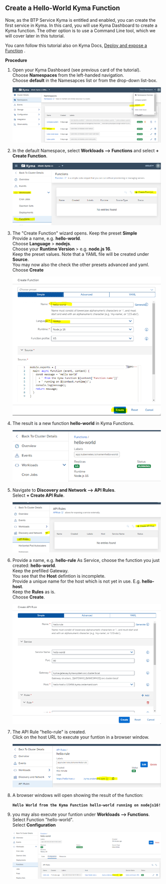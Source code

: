 ## Create a Hello-World Kyma Function

Now, as the BTP Service Kyma is entitled and enabled, you can create the first service in Kyma.
In this card, you will use Kyma Dashboard to create a Kyma function. 
The other option is to use a Command Line tool, which we will cover later in this tutorial.

You cann follow this tutorial also on Kyma Docs, [Deploy and expose a Function](https://kyma-project.io/docs/kyma/latest/02-get-started/02-deploy-expose-function/) .

**Procedure**


1. Open your Kyma Dashboard (see previous card of the tutorial). <br>
   Choose **Namespaces** from the left-handed navigation. <br>
   Choose **default** in the Namesapces list or from the drop-down list-box. <br>
    
   ![](images/3_1_kyma_namespace.png)

2. In the default Namespace, select **Workloads --> Functions** and select **+ Create Function**.

   ![](images/3_2_kyma_function_1.png)

3. The "Create Function" wizard opens. Keep the preset **Simple**<br>
   Provide a name, e.g. **hello-world**. <br>
   Choose **Language** > **nodejs**. <br>
   Choose your **Runtime Version** > e.g. **node.js 16**. <br>
   Keep the preset values. Note that a YAML file will be created under **Source**.  <br>
   You may now also the check the other presets advanced and yaml.  <br>
   Choose **Create**

   ![](images/3_2_kyma_function_2.png)

4. The result is a new function **hello-world** in Kyma Functions.

   ![](images/3_2_kyma_function_3.png)

5. Navigate to **Discovery and Network --> API Rules**.  <br>
   Select **+ Create API Rule**.

   ![](images/3_3_kyma_api_1.png)
   
6. Provide a name, e.g. **hello-rule**
   As Service, choose the function you just created: **hello-world**.  <br>
   Keep the prefilled Gateway.  <br>
   You see that the **Host** defintion is incomplete.  <br>
   Provide a unique name for the host which is not yet in use. E.g. **hello-host**.   <br>
   Keep the **Rules** as is. <br>
   Choose **Create**.
      
   ![](images/3_3_kyma_api_3.png)

7. The API Rule "hello-rule" is created. <br>
   Click on the host URL to execute your funtion in a browser window.

   ![](images/3_3_kyma_api_4.png)
   
8. A browser windows will open showing the result of the function:

   **`Hello World from the Kyma Function hello-world running on nodejs16!`**
      
9. you may also execute your funtion under **Workloads --> Functions**. Select Function "hello-world". <br>
   Select **Configuration**
      
   ![](images/3_3_kyma_api_5.png)
